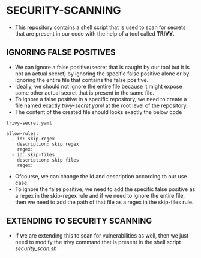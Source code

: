 # SECURITY-SCANNING
  * This repository contains a shell script that is used to scan for secrets that are present in our code 
  with the help of a tool called **TRIVY**.
  
## IGNORING FALSE POSITIVES
  * We can ignore a false positive(secret that is caught by our tool but it is not an actual secret) by ignoring the specific false positive alone or by ignoring the entire file that contains the false positive.
  * Ideally, we should not ignore the entire file because it might expose some other actual secret that is present in the same file.
  * To ignore a false positive in a specific repository, we need to create a file named exactly *trivy-secret.yaml* at the root level of the repository.
  * The content of the created file should looks exactly the below code
  
  ```trivy-secret.yaml```
  ```  
  allow-rules:
    - id: skip-regex
      description: skip regex
      regex: 
    - id: skip-files
      description: skip files
      regex: 
  ```
  * Ofcourse, we can change the id and description according to our use case.
  * To ignore the false positive, we need to add the specific false positive as a regex in the skip-regex rule and if we need to ignore
  the entire file, then we need to add the path of that file as a regex in the skip-files rule.
  
  ## EXTENDING TO SECURITY SCANNING
   * If we are extending this to scan for vulnerabilities as well, then we just need to modify the trivy command that is present in the shell script *security_scan.sh*
  
  
